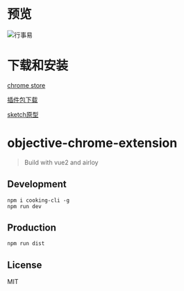 # 预览

![行事易](https://cloud.githubusercontent.com/assets/233960/20035025/e59a54ae-a40e-11e6-908c-83f07229c843.gif)

# 下载和安装

[chrome store](https://chrome.google.com/webstore/detail/%E8%A1%8C%E4%BA%8B%E6%98%93/ebaffmkmddpmojnobhnofpgdeibmkhof?hl=zh-CN)

[插件包下载](https://pan.baidu.com/s/1c1Pjve4)

[sketch原型](https://pan.baidu.com/s/1qX9ScBM)

# objective-chrome-extension
> Build with vue2 and airloy

## Development

```shell
npm i cooking-cli -g
npm run dev
```

## Production
```
npm run dist
```

## License
MIT
